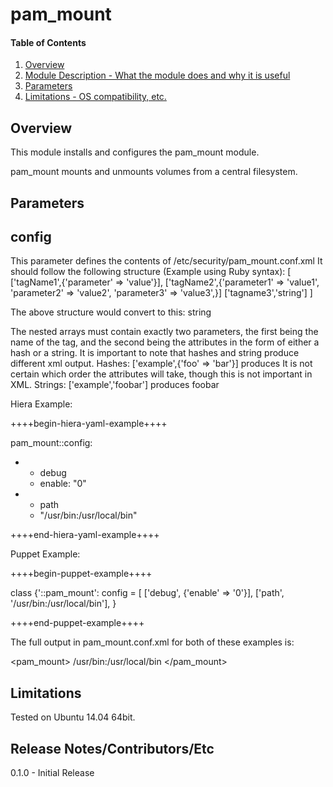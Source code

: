 # pam_mount

#### Table of Contents

1. [Overview](#overview)
2. [Module Description - What the module does and why it is useful](#module-description)
3. [Parameters](#usage)
4. [Limitations - OS compatibility, etc.](#limitations)

## Overview

This module installs and configures the pam_mount module.

pam_mount mounts and unmounts volumes from a central filesystem. 

## Parameters

config
------

This parameter defines the contents of /etc/security/pam_mount.conf.xml
It should follow the following structure (Example using Ruby syntax):
[
  ['tagName1',{'parameter' => 'value'}],
  ['tagName2',{'parameter1' => 'value1',
             'parameter2' => 'value2',
	     'parameter3' => 'value3',}]
  ['tagname3','string']
]

The above structure would convert to this:
<tagName1 parameter="value"/>
<tageName2 parameter1="value1" parameter2="value2" parameter3="value3"/>
<tagname3>string</tagname3>

The nested arrays must contain exactly two parameters, the first being the name of the tag, 
and the second being the attributes in the form of either a hash or a string.
It is important to note that hashes and string produce different xml output.
Hashes:
['example',{'foo' => 'bar'}] produces <example foo="bar"/>
It is not certain which order the attributes will take, though this is not important in XML. 
Strings:
['example','foobar'] produces <example>foobar</example>

Hiera Example:

++++begin-hiera-yaml-example++++

pam_mount::config:
  - - debug
    - enable: "0"
  - - path
    - "/usr/bin:/usr/local/bin"

++++end-hiera-yaml-example++++

Puppet Example: 

++++begin-puppet-example++++

class {'::pam_mount':
  config = [
    ['debug', {'enable'   => '0'}],
    ['path', '/usr/bin:/usr/local/bin'],
  }

++++end-puppet-example++++

The full output in pam_mount.conf.xml for both of these examples is:


<?xml version="1.0" encoding="utf-8" ?>
<!DOCTYPE pam_mount SYSTEM "pam_mount.conf.xml.dtd">
<!--
	This file is being maintained by Puppet.
 	DO NOT EDIT
	See pam_mount.conf(5) for a description.
-->

<pam_mount>
<debug enable="0"/>
<path>/usr/bin:/usr/local/bin</path>
</pam_mount>

## Limitations

Tested on Ubuntu 14.04 64bit.

## Release Notes/Contributors/Etc 

0.1.0 - Initial Release 
